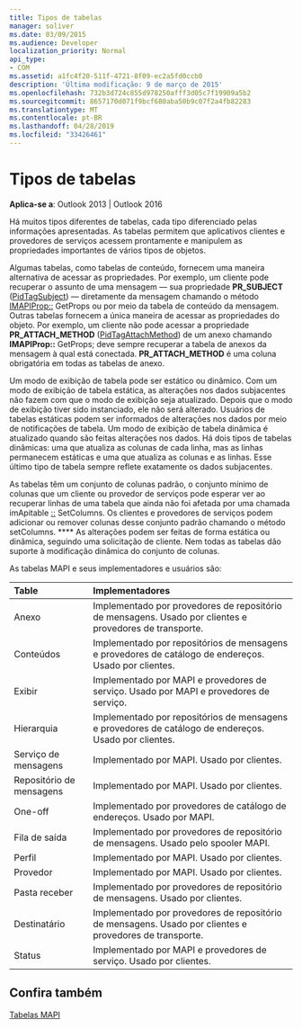 ```yaml
---
title: Tipos de tabelas
manager: soliver
ms.date: 03/09/2015
ms.audience: Developer
localization_priority: Normal
api_type:
- COM
ms.assetid: a1fc4f20-511f-4721-8f09-ec2a5fd0ccb0
description: 'Última modificação: 9 de março de 2015'
ms.openlocfilehash: 732b3d724c855d978250afff3d05c7f19909a5b2
ms.sourcegitcommit: 8657170d071f9bcf680aba50b9c07f2a4fb82283
ms.translationtype: MT
ms.contentlocale: pt-BR
ms.lasthandoff: 04/28/2019
ms.locfileid: "33426461"
---
```

# <a name="types-of-tables"></a>Tipos de tabelas

  
  
**Aplica-se a**: Outlook 2013 | Outlook 2016 
  
Há muitos tipos diferentes de tabelas, cada tipo diferenciado pelas informações apresentadas. As tabelas permitem que aplicativos clientes e provedores de serviços acessem prontamente e manipulem as propriedades importantes de vários tipos de objetos. 
  
Algumas tabelas, como tabelas de conteúdo, fornecem uma maneira alternativa de acessar as propriedades. Por exemplo, um cliente pode recuperar o assunto de uma mensagem — sua propriedade **PR_SUBJECT** ([PidTagSubject](pidtagsubject-canonical-property.md)) — diretamente da mensagem chamando o método [IMAPIProp::](imapiprop-getprops.md) GetProps ou por meio da tabela de conteúdo da mensagem. Outras tabelas fornecem a única maneira de acessar as propriedades do objeto. Por exemplo, um cliente não pode acessar a propriedade **PR_ATTACH_METHOD** ([PidTagAttachMethod](pidtagattachmethod-canonical-property.md)) de um anexo chamando **IMAPIProp::** GetProps; deve sempre recuperar a tabela de anexos da mensagem à qual está conectada. **PR_ATTACH_METHOD** é uma coluna obrigatória em todas as tabelas de anexo. 
  
Um modo de exibição de tabela pode ser estático ou dinâmico. Com um modo de exibição de tabela estática, as alterações nos dados subjacentes não fazem com que o modo de exibição seja atualizado. Depois que o modo de exibição tiver sido instanciado, ele não será alterado. Usuários de tabelas estáticas podem ser informados de alterações nos dados por meio de notificações de tabela. Um modo de exibição de tabela dinâmica é atualizado quando são feitas alterações nos dados. Há dois tipos de tabelas dinâmicas: uma que atualiza as colunas de cada linha, mas as linhas permanecem estáticas e uma que atualiza as colunas e as linhas. Esse último tipo de tabela sempre reflete exatamente os dados subjacentes.
  
As tabelas têm um conjunto de colunas padrão, o conjunto mínimo de colunas que um cliente ou provedor de serviços pode esperar ver ao recuperar linhas de uma tabela que ainda não foi afetada por uma chamada imApitable [::](imapitable-setcolumns.md) SetColumns. Os clientes e provedores de serviços podem adicionar ou remover colunas desse conjunto padrão chamando o método setColumns. **** As alterações podem ser feitas de forma estática ou dinâmica, seguindo uma solicitação de cliente. Nem todas as tabelas dão suporte à modificação dinâmica do conjunto de colunas. 
  
As tabelas MAPI e seus implementadores e usuários são:
  
|**Table**|**Implementadores**|
|:-----|:-----|
|Anexo  <br/> |Implementado por provedores de repositório de mensagens. Usado por clientes e provedores de transporte.  <br/> |
|Conteúdos  <br/> |Implementado por repositórios de mensagens e provedores de catálogo de endereços. Usado por clientes.  <br/> |
|Exibir  <br/> |Implementado por MAPI e provedores de serviço. Usado por MAPI e provedores de serviço.  <br/> |
|Hierarquia  <br/> |Implementado por repositórios de mensagens e provedores de catálogo de endereços. Usado por clientes.  <br/> |
|Serviço de mensagens  <br/> |Implementado por MAPI. Usado por clientes.  <br/> |
|Repositório de mensagens  <br/> |Implementado por MAPI. Usado por clientes.  <br/> |
|One-off  <br/> |Implementado por provedores de catálogo de endereços. Usado por MAPI.  <br/> |
|Fila de saída  <br/> |Implementado por provedores de repositório de mensagens. Usado pelo spooler MAPI.  <br/> |
|Perfil  <br/> |Implementado por MAPI. Usado por clientes.  <br/> |
|Provedor  <br/> |Implementado por MAPI. Usado por clientes.  <br/> |
|Pasta receber  <br/> |Implementado por provedores de repositório de mensagens. Usado por clientes.  <br/> |
|Destinatário  <br/> |Implementado por provedores de repositório de mensagens. Usado por clientes e provedores de transporte.  <br/> |
|Status  <br/> |Implementado por MAPI e provedores de serviço. Usado por clientes.  <br/> |
   
## <a name="see-also"></a>Confira também



[Tabelas MAPI](mapi-tables.md)

